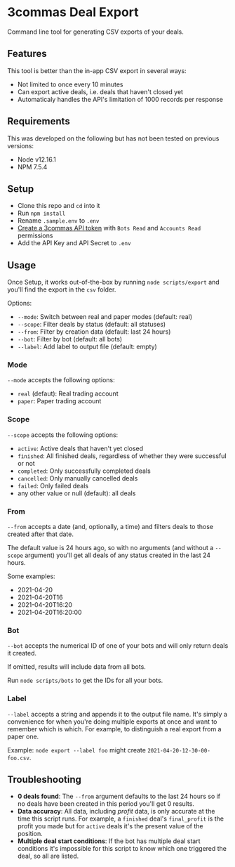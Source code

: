 # 3commas Deal Export

Command line tool for generating CSV exports of your deals.

## Features

This tool is better than the in-app CSV export in several ways:

- Not limited to once every 10 minutes
- Can export active deals, i.e. deals that haven't closed yet
- Automaticaly handles the API's limitation of 1000 records per response

## Requirements

This was developed on the following but has not been tested on previous versions:

- Node v12.16.1
- NPM 7.5.4

## Setup

- Clone this repo and `cd` into it
- Run `npm install`
- Rename `.sample.env` to `.env`
- [Create a 3commas API token](https://3commas.io/api_access_tokens) with `Bots Read` and `Accounts Read` permissions
- Add the API Key and API Secret to `.env`

## Usage

Once Setup, it works out-of-the-box by running `node scripts/export` and you'll find the export in the `csv` folder.

Options:

-  `--mode`: Switch between real and paper modes (default: real)
-  `--scope`: Filter deals by status (default: all statuses)
-  `--from`: Filter by creation data (default: last 24 hours)
-  `--bot`: Filter by bot (default: all bots)
-  `--label`: Add label to output file (default: empty)

### Mode

`--mode` accepts the following options:

- `real` (defaut): Real trading account
- `paper`: Paper trading account

### Scope

`--scope` accepts the following options:

- `active`: Active deals that haven't yet closed
- `finished`: All finished deals, regardless of whether they were successful or not
- `completed`: Only successfully completed deals
- `cancelled`: Only manually cancelled deals
- `failed`: Only failed deals
- any other value or null (default): all deals

### From

`--from` accepts a date (and, optionally, a time) and filters deals to those created after that date.

The default value is 24 hours ago, so with no arguments (and without a `--scope` argument) you'll get all deals of any status created in the last 24 hours.

Some examples:

- 2021-04-20
- 2021-04-20T16
- 2021-04-20T16:20
- 2021-04-20T16:20:00

### Bot

`--bot` accepts the numerical ID of one of your bots and will only return deals it created.

If omitted, results will include data from all bots.

Run `node scripts/bots` to get the IDs for all your bots.

### Label

`--label` accepts a string and appends it to the output file name. It's simply a convenience for when you're doing multiple exports at once and want to remember which is which. For example, to distinguish a real export from a paper one.

Example: `node export --label foo` might create `2021-04-20-12-30-00-foo.csv`.

## Troubleshooting

- **0 deals found**: The `--from` argument defaults to the last 24 hours so if no deals have been created in this period you'll get 0 results.
- **Data accuracy**: All data, including *profit* data, is only accurate at the time this script runs. For example, a `finished` deal's `final_profit` is the profit you made but for `active` deals it's the present value of the position.
- **Multiple deal start conditions**: If the bot has multiple deal start conditions it's impossible for this script to know which one triggered the deal, so all are listed.
